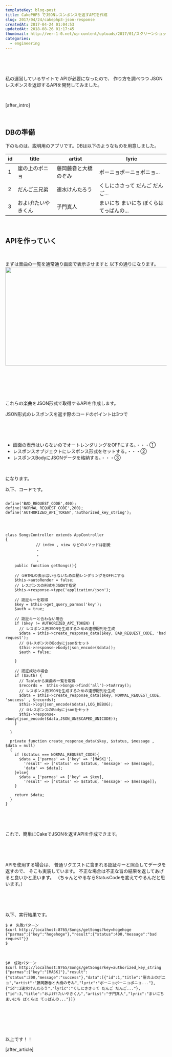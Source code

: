 ```yaml
---
templateKey: blog-post
title: CakePHP3 でJSONレスンポンスを返すAPIを作成
slug: 2017/04/24/cakephp3-json-response
createdAt: 2017-04-24 01:04:53
updatedAt: 2018-08-26 01:17:45
thumbnail: http://ver-1-0.net/wp-content/uploads/2017/01/スクリーンショット-2017-01-03-18.52.23.png
categories: 
  - engineering
---
```


&nbsp;

&nbsp;

私の運営しているサイトで
APIが必要になったので、
作り方を調べつつ
JSONレスポンスを返却するAPIを開発してみました。

&nbsp;

[after_intro]

&nbsp;
<h2 class="chapter">DBの準備</h2>
下のものは、説明用のアプリです。DBは以下のようなものを用意しました。
<table>
<thead>
<tr>
<th>id</th>
<th>title</th>
<th>artist</th>
<th>lyric</th>
</tr>
</thead>
<tbody>
<tr>
<td>1</td>
<td>崖の上のポニョ</td>
<td>藤岡藤巻と大橋のぞみ</td>
<td>ポーニョポーニョポニョ...</td>
</tr>
<tr>
<td>2</td>
<td>だんご三兄弟</td>
<td>速水けんたろう</td>
<td>くしにささって だんご だんご...</td>
</tr>
<tr>
<td>3</td>
<td>およげ!たいやきくん</td>
<td>子門真人</td>
<td>まいにち まいにち ぼくらは てっぱんの...</td>
</tr>
</tbody>
</table>
&nbsp;
<h2 class="chapter">APIを作っていく</h2>
&nbsp;

まずは楽曲の一覧を通常通り画面で表示させますと
以下の通りになります。
<a href="http://ver-1-0.net/wp-content/uploads/2017/04/スクリーンショット-2017-04-24-0.02.48.png"><img class="alignnone size-large wp-image-316" src="http://ver-1-0.net/wp-content/uploads/2017/04/スクリーンショット-2017-04-24-0.02.48-1024x450.png" alt="" width="700" height="308" /></a>

&nbsp;

&nbsp;

&nbsp;

これらの楽曲をJSON形式で取得するAPIを作成します。

JSON形式のレスポンスを返す際のコードのポイントは3つで

&nbsp;

&nbsp;
<ul>
 	<li>
画面の表示はいらないのでオートレンダリングをOFFにする。・・・①
</li>
 	<li>
レスポンスオブジェクトにレスポンス形式をセットする。・・・②
</li>
 	<li>
レスポンスBodyにJSONデータを格納する。・・・③
</li>
</ul>
&nbsp;

になります。

以下、コードです。
<pre><code class="language-php">
define('BAD_REQUEST_CODE',400);
define('NORMAL_REQUEST_CODE',200);
define('AUTHORIZED_API_TOKEN','authorized_key_string');




class SongsController extends AppController
{
　　　　　　　　// index , view などのメソッドは割愛
　　　　　　　　・
　　　　　　　　・
　　　　　　　　・
    public function getSongs(){

    // ①HTMLの表示はいらないため自動レンダリングをOFFにする
    $this-&gt;autoRender = false;
    // レスポンスの形式をJSONで指定
    $this-&gt;response-&gt;type('application/json');

    // 認証キーを取得
    $key = $this-&gt;get_query_parmas('key');
    $auth = true;

    // 認証キーと合わない場合
    if ($key != AUTHORIZED_API_TOKEN) {
      // レスポンス用JSONを生成するための連想配列を生成
      $data = $this-&gt;create_response_data($key, BAD_REQUEST_CODE, 'bad request');
      // ③レスポンスのBodyにjsonをセット
      $this-&gt;response-&gt;body(json_encode($data));
      $auth = false;

    }

    // 認証成功の場合
    if ($auth) {
      // Tableから楽曲の一覧を取得
      $records =  $this-&gt;Songs-&gt;find('all')-&gt;toArray();
      // レスポンス用JSONを生成するための連想配列を生成
      $data = $this-&gt;create_response_data($key, NORMAL_REQUEST_CODE, 'success' , $records);
      $this-&gt;log(json_encode($data),LOG_DEBUG);
      // ③レスポンスのBodyにjsonをセット
      $this-&gt;response-&gt;body(json_encode($data,JSON_UNESCAPED_UNICODE));
    }

  }

  private function create_response_data($key, $status, $message , $data = null)
  {
    if ($status === NORMAL_REQUEST_CODE){
      $data = ['parmas' =&gt; ['key' =&gt; '[MASK]'],
        'result' =&gt; ['status' =&gt; $status, 'message' =&gt; $message],
        'data' =&gt; $data];
    }else{
      $data = ['parmas' =&gt; ['key' =&gt; $key],
        'result' =&gt; ['status' =&gt; $status, 'message' =&gt; $message]];
    }

    return $data;
  }
}
</code></pre>
&nbsp;

&nbsp;

これで、簡単にCakeでJSONを返すAPIを作成できます。

&nbsp;

&nbsp;

APIを使用する場合は、
普通リクエストに含まれる認証キーと照合してデータを
返すので、
そこも実装しています。
不正な場合は不正な旨の結果を返してあげると良いかと思います。
（ちゃんとやるならStatusCodeを変えてやるんだと思います。）

&nbsp;


&nbsp;

以下、実行結果です。
<pre><code class="language-bash">$ #　失敗パターン
$curl http://localhost:8765/Songs/getSongs?key=hogehoge
{"parmas":{"key":"hogehoge"},"result":{"status":400,"message":"bad request"}}
$</code></pre>
&nbsp;
<pre><code>$#　成功パターン
$curl http://localhost:8765/Songs/getSongs?key=authorized_key_string
{"parmas":{"key":"[MASK]"},"result":{"status":200,"message":"success"},"data":[{"id":1,"title":"崖の上のポニョ","artist":"藤岡藤巻と大橋のぞみ","lyric":"ポーニョポーニョポニョ..."},{"id":2速水けんたろう","lyric":"くしにささって だんご だんご..."},{"id":3,"title":"およげ!たいやきくん","artist":"子門真人","lyric":"まいにち まいにち ぼくらは てっぱんの..."}]}
</code></pre>
&nbsp;

&nbsp;

&nbsp;

以上です！！

[after_article]

